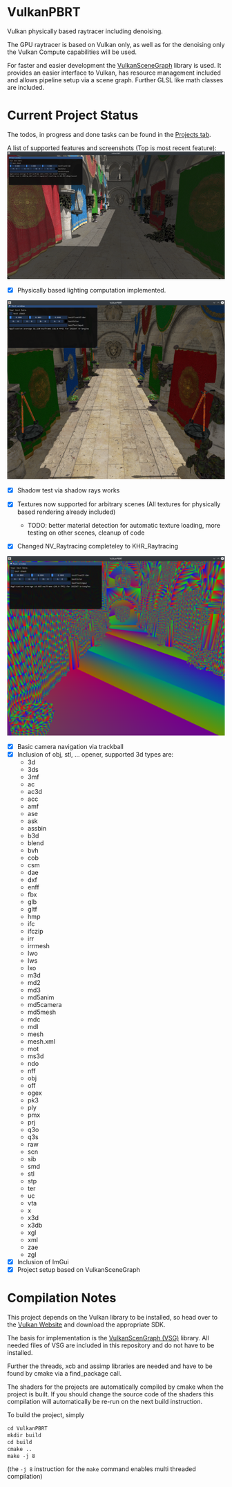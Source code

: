# VulkanPBRT
Vulkan physically based raytracer including denoising.

The GPU raytracer is based on Vulkan only, as well as for the denoising only the Vulkan Compute capabilities will be used.

For faster and easier development the [VulkanSceneGraph](https://github.com/vsg-dev/VulkanSceneGraph) library is used. It provides an easier interface to Vulkan, has resource management included and allows pipeline setup via a scene graph. Further GLSL like math classes are included.

# Current Project Status
The todos, in progress and done tasks can be found in the [Projects tab](https://github.com/Lachei/VulkanPBRT/projects/1).

A list of supported features and screenshots (Top is most recent feature):
![sponza texture pbr lighting](pictures/lighting_no_bounces.png)

- [x] Physically based lighting computation implemented.

![sponza texture shadow](pictures/textured_shadow.png)

- [x] Shadow test via shadow rays works
- [x] Textures now supported for arbitrary scenes (All textures for physically based rendering already included)
    - TODO: better material detection for automatic texture loading, more testing on other scenes, cleanup of code

- [x] Changed NV_Raytracing completeley to KHR_Raytracing

![sponza easy](pictures/basic_raytracing.png)

- [x] Basic camera navigation via trackball
- [x] Inclusion of obj, stl, ... opener, supported 3d types are:
    - 3d        
    - 3ds     
    - 3mf     
    - ac      
    - ac3d    
    - acc     
    - amf     
    - ase     
    - ask     
    - assbin  
    - b3d     
    - blend   
    - bvh     
    - cob     
    - csm     
    - dae     
    - dxf     
    - enff    
    - fbx     
    - glb     
    - gltf    
    - hmp     
    - ifc     
    - ifczip  
    - irr     
    - irrmesh 
    - lwo     
    - lws     
    - lxo     
    - m3d     
    - md2     
    - md3     
    - md5anim 
    - md5camera
    - md5mesh 
    - mdc     
    - mdl     
    - mesh    
    - mesh.xml
    - mot     
    - ms3d    
    - ndo     
    - nff     
    - obj     
    - off     
    - ogex    
    - pk3     
    - ply     
    - pmx     
    - prj     
    - q3o     
    - q3s     
    - raw     
    - scn     
    - sib     
    - smd     
    - stl     
    - stp     
    - ter     
    - uc      
    - vta     
    - x       
    - x3d     
    - x3db    
    - xgl     
    - xml     
    - zae     
    - zgl     
- [x] Inclusion of ImGui
- [x] Project setup based on VulkanSceneGraph

# Compilation Notes
This project depends on the Vulkan library to be installed, so head over to the [Vulkan Website](https://vulkan.lunarg.com/sdk/home) and download the appropriate SDK.

The basis for implementation is the [VulkanScenGraph (VSG)](https://github.com/vsg-dev/VulkanSceneGraph) library. All needed files of VSG are included in this repository and do not have to be installed.

Further the threads, xcb and assimp libraries are needed and have to be found by cmake via a find_package call.

The shaders for the projects are automatically compiled by cmake when the project is built. If you should change the source code of the shaders this compilation will automatically be re-run on the next build instruction.

To build the project, simply
```
cd VulkanPBRT
mkdir build
cd build
cmake ..
make -j 8
```
(the `-j 8` instruction for the `make` command enables multi threaded compilation)